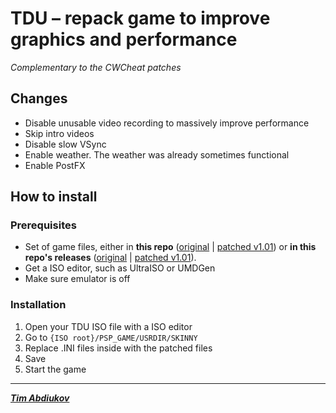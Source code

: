 # TDU – repack game to improve graphics and performance
*Complementary to the CWCheat patches*

## Changes

* Disable unusable video recording to massively improve performance
* Skip intro videos
* Disable slow VSync
* Enable weather. The weather was already sometimes functional
* Enable PostFX

## How to install

### Prerequisites

* Set of game files, either in **this repo** ([original](./TDU-original) | [patched v1.01](./TDU-patched-v1.01)) or **in this repo's releases** ([original](https://github.com/TAbdiukov/PPSSPP-patches/releases/tag/TDU-original) | [patched v1.01](https://github.com/TAbdiukov/PPSSPP-patches/releases/tag/TDU-patched-v1.01)).
* Get a ISO editor, such as UltraISO or UMDGen
* Make sure emulator is off

### Installation
1. Open your TDU ISO file with a ISO editor
2. Go to `{ISO root}/PSP_GAME/USRDIR/SKINNY`
3. Replace .INI files inside with the patched files
4. Save
5. Start the game
 
---------------------------------

***[Tim Abdiukov](https://github.com/TAbdiukov)***
